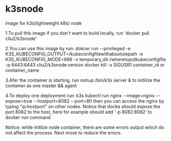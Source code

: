# k3snode
image for k3s(lightweight k8s) node

1.To pull this image if you don't want to build locally, run 'docker pull cliu2/k3snode'

2.You can use this image by run: dokcer run --privileged -e K3S_KUBECONFIG_OUTPUT=/kubeconfigfilewithabsolutepath -e K3S_KUBECONFIG_MODE=666 -v temporary_dir:/wheretoputkubeconfigfile -p 6443:6443 cliu2/k3snode:version docker kill -s SIGUSR1 container_id or container_name

3.Afer the container is starting, run nohup /bin/k3s server & to initilize the container as one master && agent

4.To deploy one deployment run: k3s kubectl run nginx --image=nginx --expose=true --hostport=8082 --port=80 then you can access the nginx by typing "ip:hostport" on other nodes. Notice that docke should expose the port 8082 to the host, here for example should add '-p 8082:8082‘ to docker run command

Notice: while initlize node container, there are some errors output which do not affect the process. Next move to reduce the errors.
